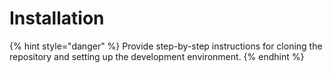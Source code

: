 # Installation

{% hint style="danger" %}
Provide step-by-step instructions for cloning the repository and setting up the development environment.
{% endhint %}
